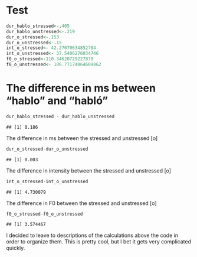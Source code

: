 
# Test

``` r
dur_hablo_stressed<-.405
dur_hablo_unstressed<-.219
dur_o_stressed<-.153
dur_o_unstressed<-.15
int_o_stressed<- 42.27070634852784
int_o_unstressed<- 37.5406276034746
f0_o_stressed<-110.34620729227878
f0_o_unstressed<- 106.77174064609862
```

# The difference in ms between “hablo” and “habló”

``` r
dur_hablo_stressed - dur_hablo_unstressed
```

    ## [1] 0.186

The difference in ms between the stressed and unstressed \[o\]

``` r
dur_o_stressed-dur_o_unstressed
```

    ## [1] 0.003

The difference in intensity between the stressed and unstressed \[o\]

``` r
int_o_stressed-int_o_unstressed
```

    ## [1] 4.730079

The difference in F0 between the stressed and unstressed \[o\]

``` r
f0_o_stressed-f0_o_unstressed
```

    ## [1] 3.574467

I decided to leave to descriptions of the calculations above the code in
order to organize them. This is pretty cool, but I bet it gets very
complicated quickly.

